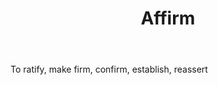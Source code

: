 ---
title: Affirm
letter: A
permalink: "/definitions/affirm.html"
body: To ratify, make firm, confirm, establish, reassert
published_at: '2018-07-07'
source: Black's Law Dictionary
layout: post
---